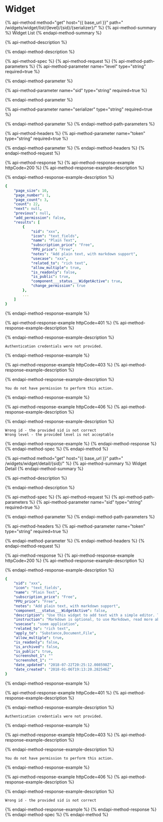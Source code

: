 # Widget

{% api-method method="get" host="{{ base\_url }}" path=" /widgets/widget/list/{level}/{sid}/{serializer}/" %}
{% api-method-summary %}
Widget List
{% endapi-method-summary %}

{% api-method-description %}

{% endapi-method-description %}

{% api-method-spec %}
{% api-method-request %}
{% api-method-path-parameters %}
{% api-method-parameter name="level" type="string" required=true %}

{% endapi-method-parameter %}

{% api-method-parameter name="sid" type="string" required=true %}

{% endapi-method-parameter %}

{% api-method-parameter name="serializer" type="string" required=true %}

{% endapi-method-parameter %}
{% endapi-method-path-parameters %}

{% api-method-headers %}
{% api-method-parameter name="token" type="string" required=true %}

{% endapi-method-parameter %}
{% endapi-method-headers %}
{% endapi-method-request %}

{% api-method-response %}
{% api-method-response-example httpCode=200 %}
{% api-method-response-example-description %}

{% endapi-method-response-example-description %}

```yaml
{
    "page_size": 10,
    "page_number": 1,
    "page_count": 3,
    "count": 22,
    "next": null,
    "previous": null,
    "add_permission": false,
    "results": [
        {
            "sid": "xxx",
            "icon": "text_fields",
            "name": "Plain Text",
            "subscription_price": "Free",
            "PPU_price": "Free",
            "notes": "Add plain text, with markdown support",
            "usecase": "xxx",
            "related_to": "rich text",
            "allow_multiple": true,
            "is_readonly": false,
            "is_public": true,
            "component___status___WidgetActive": true,
            "change_permission": true
        },
        ...
    ]
}
```
{% endapi-method-response-example %}

{% api-method-response-example httpCode=401 %}
{% api-method-response-example-description %}

{% endapi-method-response-example-description %}

```
Authentication credentials were not provided.
```
{% endapi-method-response-example %}

{% api-method-response-example httpCode=403 %}
{% api-method-response-example-description %}

{% endapi-method-response-example-description %}

```
You do not have permission to perform this action.
```
{% endapi-method-response-example %}

{% api-method-response-example httpCode=406 %}
{% api-method-response-example-description %}

{% endapi-method-response-example-description %}

```
Wrong id - the provided sid is not correct
Wrong level - the provided level is not acceptable
```
{% endapi-method-response-example %}
{% endapi-method-response %}
{% endapi-method-spec %}
{% endapi-method %}

{% api-method method="get" host="{{ base\_url }}" path=" /widgets/widget/detail/{sid}/" %}
{% api-method-summary %}
Widget Detail
{% endapi-method-summary %}

{% api-method-description %}

{% endapi-method-description %}

{% api-method-spec %}
{% api-method-request %}
{% api-method-path-parameters %}
{% api-method-parameter name="sid" type="string" required=true %}

{% endapi-method-parameter %}
{% endapi-method-path-parameters %}

{% api-method-headers %}
{% api-method-parameter name="token" type="string" required=true %}

{% endapi-method-parameter %}
{% endapi-method-headers %}
{% endapi-method-request %}

{% api-method-response %}
{% api-method-response-example httpCode=200 %}
{% api-method-response-example-description %}

{% endapi-method-response-example-description %}

```yaml
{
    "sid": "xxx",
    "icon": "text_fields",
    "name": "Plain Text",
    "subscription_price": "Free",
    "PPU_price": "Free",
    "notes": "Add plain text, with markdown support",
    "component___status___WidgetActive": false,
    "description": "Use this widget to add text with a simple editor. The typical application is Results, Steps, Overview, Description, et.al. The editor also supports Markdown.",
    "instruction": "Markdown is optional, to use Markdown, read more about markdown at https://github.com/adam-p/markdown-here/wiki/Markdown-Cheatsheet. <br>\r\n## - Heading<br>\r\n* Unordered list<br>\r\n1. Ordered list<br>\r\nEmphasis, aka italics, with *asterisks* or _underscores_.<br>\r\nStrong emphasis, aka bold, with **asterisks** or __underscores__.<br>\r\nCombined emphasis with **asterisks and _underscores_**.<br>\r\nStrikethrough uses two tildes. ~~Scratch this.~~<br>",
    "usecase": "soem application",
    "related_to": "rich text",
    "apply_to": "Substance,Document,File",
    "allow_multiple": true,
    "is_readonly": false,
    "is_archived": false,
    "is_public": true,
    "screenshot_1": ""
    "screenshot_1": ""
    "date_updated": "2018-07-22T20:25:12.008598Z",
    "date_created": "2018-01-06T19:13:20.282546Z"
}
```
{% endapi-method-response-example %}

{% api-method-response-example httpCode=401 %}
{% api-method-response-example-description %}

{% endapi-method-response-example-description %}

```
Authentication credentials were not provided.
```
{% endapi-method-response-example %}

{% api-method-response-example httpCode=403 %}
{% api-method-response-example-description %}

{% endapi-method-response-example-description %}

```
You do not have permission to perform this action.
```
{% endapi-method-response-example %}

{% api-method-response-example httpCode=406 %}
{% api-method-response-example-description %}

{% endapi-method-response-example-description %}

```
Wrong id - the provided sid is not correct
```
{% endapi-method-response-example %}
{% endapi-method-response %}
{% endapi-method-spec %}
{% endapi-method %}



